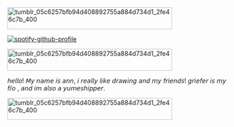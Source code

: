 <img width="375" height="50" alt="tumblr_05c6257bfb94d408892755a884d734d1_2fe46c7b_400" src="https://github.com/user-attachments/assets/3495ba65-d494-49e7-829e-3908e871392a" />



[![spotify-github-profile](https://spotify-github-profile.kittinanx.com/api/view?uid=31rjpcorofdavo2urkpbmj4p3z3m&cover_image=true&theme=novatorem&show_offline=false&background_color=000000&interchange=false&bar_color=000000&bar_color_cover=true)](https://spotify-github-profile.kittinanx.com/api/view?uid=31rjpcorofdavo2urkpbmj4p3z3m&redirect=true)

<img width="375" height="50" alt="tumblr_05c6257bfb94d408892755a884d734d1_2fe46c7b_400" src="https://github.com/user-attachments/assets/3495ba65-d494-49e7-829e-3908e871392a" />


𝘩𝘦𝘭𝘭𝘰! 𝘔𝘺 𝘯𝘢𝘮𝘦 𝘪𝘴 𝘢𝘯𝘯, 𝘪 𝘳𝘦𝘢𝘭𝘭𝘺 𝘭𝘪𝘬𝘦 𝘥𝘳𝘢𝘸𝘪𝘯𝘨 𝘢𝘯𝘥 𝘮𝘺 𝘧𝘳𝘪𝘦𝘯𝘥𝘴! 𝘨𝘳𝘪𝘦𝘧𝘦𝘳 𝘪𝘴 𝘮𝘺 𝘧/𝘰 , 𝘢𝘯𝘥 𝘪𝘮 𝘢𝘭𝘴𝘰 𝘢 𝘺𝘶𝘮𝘦𝘴𝘩𝘪𝘱𝘱𝘦𝘳.


<img width="375" height="50" alt="tumblr_05c6257bfb94d408892755a884d734d1_2fe46c7b_400" src="https://github.com/user-attachments/assets/3495ba65-d494-49e7-829e-3908e871392a" />

